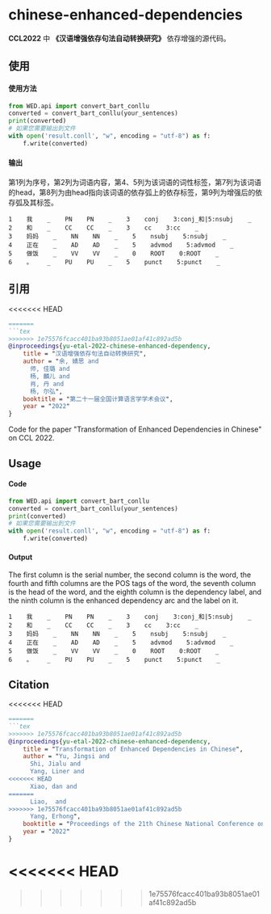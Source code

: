# chinese-enhanced-dependencies

**CCL2022** 中 **《**汉语增强依存句法自动转换研究**》** 依存增强的源代码。

## 使用

#### 使用方法

```python
from WED.api import convert_bart_conllu
converted = convert_bart_conllu(your_sentences)
print(converted)
# 如果您需要输出到文件
with open('result.conll', "w", encoding = "utf-8") as f:
    f.write(converted)
```

#### 输出

第1列为序号，第2列为词语内容，第4、5列为该词语的词性标签，第7列为该词语的head，第8列为由head指向该词语的依存弧上的依存标签，第9列为增强后的依存弧及其标签。

```
1    我    _    PN    PN    _    3    conj    3:conj_和|5:nsubj    _
2    和    _    CC    CC    _    3    cc    3:cc    _
3    妈妈    _    NN    NN    _    5    nsubj    5:nsubj    _
4    正在    _    AD    AD    _    5    advmod    5:advmod    _
5    做饭    _    VV    VV    _    0    ROOT    0:ROOT    _
6    。    _    PU    PU    _    5    punct    5:punct    _
```

## 引用

<<<<<<< HEAD
```bibtex
=======
```tex
>>>>>>> 1e75576fcacc401ba93b8051ae01af41c892ad5b
@inproceedings{yu-etal-2022-chinese-enhanced-dependency,
    title = "汉语增强依存句法自动转换研究",
    author = "余, 婧思 and
      师, 佳璐 and
      杨, 麟儿 and
      肖, 丹 and
      杨, 尔弘",
    booktitle = "第二十一届全国计算语言学学术会议",
    year = "2022"
}
```





Code for the paper "Transformation of Enhanced Dependencies in Chinese" on CCL 2022.

## Usage

#### Code

```python
from WED.api import convert_bart_conllu
converted = convert_bart_conllu(your_sentences)
print(converted)
# 如果您需要输出到文件
with open('result.conll', "w", encoding = "utf-8") as f:
    f.write(converted)
```

#### Output

The first column is the serial number, the second column is the word, the fourth and fifth columns are the POS tags of the word, the seventh column is the head of the word, and the eighth column is the dependency label, and the ninth column is the enhanced dependency arc and the label on it.

```
1    我    _    PN    PN    _    3    conj    3:conj_和|5:nsubj    _
2    和    _    CC    CC    _    3    cc    3:cc    _
3    妈妈    _    NN    NN    _    5    nsubj    5:nsubj    _
4    正在    _    AD    AD    _    5    advmod    5:advmod    _
5    做饭    _    VV    VV    _    0    ROOT    0:ROOT    _
6    。    _    PU    PU    _    5    punct    5:punct    _
```

## Citation

<<<<<<< HEAD
```bibtex
=======
```tex
>>>>>>> 1e75576fcacc401ba93b8051ae01af41c892ad5b
@inproceedings{yu-etal-2022-chinese-enhanced-dependency,
    title = "Transformation of Enhanced Dependencies in Chinese",
    author = "Yu, Jingsi and
      Shi, Jialu and
      Yang, Liner and
<<<<<<< HEAD
      Xiao, dan and
=======
      Liao,  and
>>>>>>> 1e75576fcacc401ba93b8051ae01af41c892ad5b
      Yang, Erhong",
    booktitle = "Proceedings of the 21th Chinese National Conference on Computational Linguistics",
    year = "2022"
}
```
<<<<<<< HEAD
=======

>>>>>>> 1e75576fcacc401ba93b8051ae01af41c892ad5b
